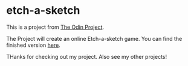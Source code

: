# etch-a-sketch

This is a project from [The Odin Project](https://www.theodinproject.com/courses/web-development-101/lessons/etch-a-sketch-project?ref=lnav "The Odin Project").

The Project will create an online Etch-a-sketch game. 
You can find the finished version [here](https://jodokusquack.github.io/etch_a_sketch/ "Etch-A-Sketch").

THanks for checking out my project. Also see my other projects!